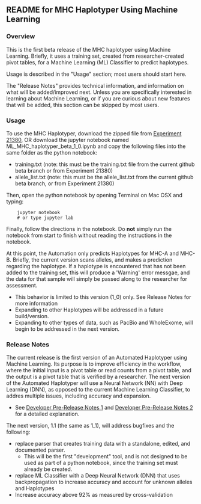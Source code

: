 ## README for MHC Haplotyper Using Machine Learning

### Overview
This is the first beta release of the MHC haplotyper using Machine Learning. Briefly, it uses a training set, created from researcher-created pivot tables, for a Machine Learning (ML) Classifier to predict haplotypes.

Usage is described in the "Usage" section; most users should start here. 

The "Release Notes" provides technical information, and information on what will be added/improved next. Unless you are specifically interested in learning about Machine Learning, or if you are curious about new features that will be added, this section can be skipped by most users.

### Usage
To use the MHC Haplotyper, download the zipped file from [Experiment 21380](https://dholk.primate.wisc.edu/project/dho/experiments/21380/begin.view?), OR download the jupyter notebook named ML_MHC_haplotyper_beta_1_0.ipynb and copy the following files into the same folder as the python notebook:
* training.txt (note: this must be the training.txt file from the current github beta branch or from Experiment 21380)
* allele_list.txt (note: this must be the allele_list.txt from the current github beta branch, or from Experiment 21380) 

Then, open the python notebook by opening Terminal on Mac OSX and typing:

        jupyter notebook 
        # or type jupyter lab

Finally, follow the directions in the notebook. Do **not** simply run the notebook from start to finish without reading the instructions in the notebook.

At this point, the Automation only predicts Haplotypes for MHC-A and MHC-B. Briefly, the current version scans alleles, and makes a prediction regarding the haplotype. If a haplotype is encountered that has not been added to the training set, this will produce a 'Warning' error messgae, and the data for that sample will simply be passed along to the researcher for assessment.
* This behavior is limited to this version (1_0) only.  See Release Notes for more information
* Expanding to other Haplotypes will be addressed in a future build/version.
* Expanding to other types of data, such as PacBio and WholeExome, will begin to be addressed in the next version.


### Release Notes
The current release is the first version of an Automated Haplotyper using Machine Learning. Its purpose is to improve efficiency in the workflow, where the initial input is a pivot table or read counts from a pivot table, and the output is a pivot table that is verified by a researcher.
The next version of the Automated Haplotyper will use a Neural Network (NN) with Deep Learning (DNN), as opposed to the current Machine Learning Classifier, to addres multiple issues, including accuracy and expansion.
* See [Developer Pre-Release Notes 1](https://github.com/disulfidebond/MHC_Automation_ML/blob/dev/beta_1_0_prerelease_1.md) and [Developer Pre-Release Notes 2](https://github.com/disulfidebond/MHC_Automation_ML/blob/dev/beta_1_0_prerelease_2.md) for a detailed explanation.

The next version, 1.1 (the same as 1_1), will address bugfixes and the following:
* replace parser that creates training data with a standalone, edited, and documented parser.
  * This will be the first "development" tool, and is not designed to be used as part of a python notebook, since the training set must already be created.
* replace ML Classifier with a Deep Neural Network (DNN) that uses backpropagation to increase accuracy and account for unknown alleles and Haplotypes
* Increase accuracy above 92% as measured by cross-validation
